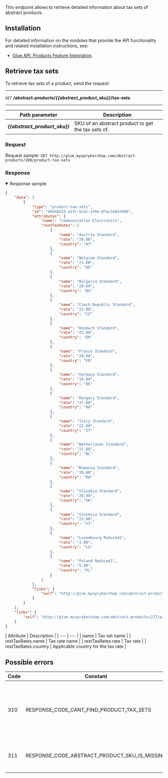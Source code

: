 This endpoint allows to retrieve detailed information about tax sets of abstract products.

## Installation
For detailed information on the modules that provide the API functionality and related installation instructions, see:
* [Glue API: Products Feature Integration](https://documentation.spryker.com/docs/glue-api-products-feature-integration).


## Retrieve tax sets

To retrieve tax sets of a product, send the request:

---
`GET` **/abstract-products/*{{abstract_product_sku}}*/tax-sets**

---

| Path parameter | Description |
| --- | --- |
| ***{{abstract_product_sku}}*** | SKU of an abstract product to get the tax sets of. |

### Request

Request sample: `GET http://glue.mysprykershop.com/abstract-products/209/product-tax-sets`

### Response

<details open>
    <summary>Response sample</summary>
    
```json
{
    "data": [
        {
            "type": "product-tax-sets",
            "id": "deb94215-a1fc-5cdc-af6e-87ec3a847480",
            "attributes": {
                "name": "Communication Electronics",
                "restTaxRates": [
                    {
                        "name": "Austria Standard",
                        "rate": "20.00",
                        "country": "AT"
                    },
                    {
                        "name": "Belgium Standard",
                        "rate": "21.00",
                        "country": "BE"
                    },
                    {
                        "name": "Bulgaria Standard",
                        "rate": "20.00",
                        "country": "BG"
                    },
                    {
                        "name": "Czech Republic Standard",
                        "rate": "21.00",
                        "country": "CZ"
                    },
                    {
                        "name": "Denmark Standard",
                        "rate": "25.00",
                        "country": "DK"
                    },
                    {
                        "name": "France Standard",
                        "rate": "20.00",
                        "country": "FR"
                    },
                    {
                        "name": "Germany Standard",
                        "rate": "19.00",
                        "country": "DE"
                    },
                    {
                        "name": "Hungary Standard",
                        "rate": "27.00",
                        "country": "HU"
                    },
                    {
                        "name": "Italy Standard",
                        "rate": "22.00",
                        "country": "IT"
                    },
                    {
                        "name": "Netherlands Standard",
                        "rate": "21.00",
                        "country": "NL"
                    },
                    {
                        "name": "Romania Standard",
                        "rate": "20.00",
                        "country": "RO"
                    },
                    {
                        "name": "Slovakia Standard",
                        "rate": "20.00",
                        "country": "SK"
                    },
                    {
                        "name": "Slovenia Standard",
                        "rate": "22.00",
                        "country": "SI"
                    },
                    {
                        "name": "Luxembourg Reduced1",
                        "rate": "3.00",
                        "country": "LU"
                    },
                    {
                        "name": "Poland Reduced1",
                        "rate": "5.00",
                        "country": "PL"
                    }
                ]
            },
            "links": {
                "self": "http://glue.mysprykershop.com/abstract-products/177/product-tax-sets"
            }
        }
    ],
    "links": {
        "self": "http://glue.mysprykershop.com/abstract-products/177/product-tax-sets"
    }
}
```

</details>


<a name="tax-sets-response-attributes"></a>
| Attribute | Description |
| --- | --- |
| name | Tax set name |
| restTaxRates.name | Tax rate name |
| restTaxRates.rate | Tax rate |
| restTaxRates.country | Applicable country for the tax rate |

## Possible errors
 
 
| Code | Constant | Meaning |
| --- | --- | --- |
| 310 | RESPONSE_CODE_CANT_FIND_PRODUCT_TAX_SETS | Could not get tax set, product abstract with provided id not found. |
| 311 | RESPONSE_CODE_ABSTRACT_PRODUCT_SKU_IS_MISSING | Abstract product SKU is not specified. |






